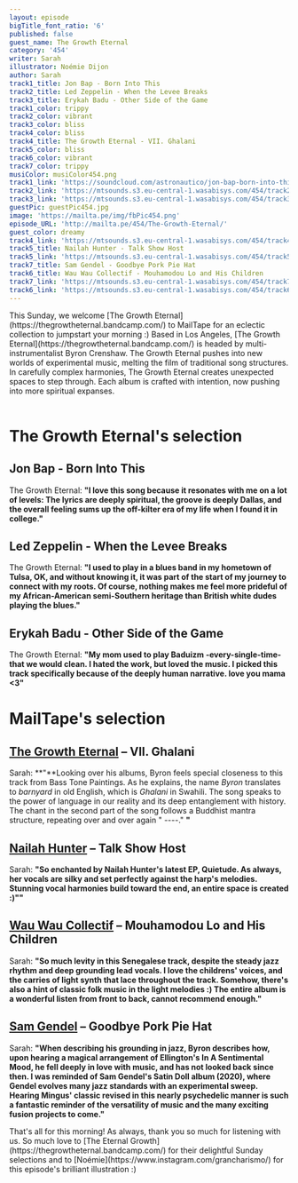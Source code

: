 ```yaml
---
layout: episode
bigTitle_font_ratio: '6'
published: false
guest_name: The Growth Eternal
category: '454'
writer: Sarah
illustrator: Noémie Dijon
author: Sarah
track1_title: Jon Bap - Born Into This
track2_title: Led Zeppelin - When the Levee Breaks
track3_title: Erykah Badu - Other Side of the Game
track1_color: trippy
track2_color: vibrant
track3_color: bliss
track4_color: bliss
track4_title: The Growth Eternal - VII. Ghalani
track5_color: bliss
track6_color: vibrant
track7_color: trippy
musiColor: musiColor454.png
track1_link: 'https://soundcloud.com/astronautico/jon-bap-born-into-this'
track2_link: 'https://mtsounds.s3.eu-central-1.wasabisys.com/454/track2.mp3'
track3_link: 'https://mtsounds.s3.eu-central-1.wasabisys.com/454/track3.mp3'
guestPic: guestPic454.jpg
image: 'https://mailta.pe/img/fbPic454.png'
episode_URL: 'http://mailta.pe/454/The-Growth-Eternal/'
guest_color: dreamy
track4_link: 'https://mtsounds.s3.eu-central-1.wasabisys.com/454/track4.mp3'
track5_title: Nailah Hunter - Talk Show Host
track5_link: 'https://mtsounds.s3.eu-central-1.wasabisys.com/454/track5.mp3'
track7_title: Sam Gendel - Goodbye Pork Pie Hat
track6_title: Wau Wau Collectif - Mouhamodou Lo and His Children
track7_link: 'https://mtsounds.s3.eu-central-1.wasabisys.com/454/track7.mp3'
track6_link: 'https://mtsounds.s3.eu-central-1.wasabisys.com/454/track6.mp3'
---
```

<p id="introduction">This Sunday, we welcome [The Growth Eternal](https://thegrowtheternal.bandcamp.com/) to MailTape for an eclectic collection to jumpstart your morning :) Based in Los Angeles, [The Growth Eternal](https://thegrowtheternal.bandcamp.com/) is headed by multi-instrumentalist Byron Crenshaw. 
  The Growth Eternal pushes into new worlds of experimental music, melting the film of traditional song structures. In carefully complex harmonies, The Growth Eternal creates unexpected spaces to step through. Each album is crafted with intention, now pushing into more spiritual expanses. 
<br><br>
</p>

# The Growth Eternal's selection

## Jon Bap - Born Into This
The Growth Eternal: **"**I love this song because it resonates with me on a lot of levels: The lyrics are deeply spiritual, the groove is deeply Dallas, and the overall feeling sums up the off-kilter era of my life when I found it in college.**"**

## Led Zeppelin - When the Levee Breaks
The Growth Eternal: **"**I used to play in a blues band in my hometown of Tulsa, OK, and without knowing it, it was part of the start of my journey to connect with my roots. Of course, nothing makes me feel more prideful of my African-American semi-Southern heritage than British white dudes playing the blues.**"**

## Erykah Badu - Other Side of the Game
The Growth Eternal: **"**My mom used to play Baduizm -every-single-time- that we would clean. I hated the work, but loved the music. I picked this track specifically because of the deeply human narrative. love you mama <3**"**

# MailTape's selection

## [The Growth Eternal](https://thegrowtheternal.bandcamp.com/)  – VII. Ghalani
Sarah: **"**Looking over his albums, Byron feels special closeness to this track from Bass Tone Paintings. As he explains, the name _Byron_ translates to _barnyard_ in old English, which is _Ghalani_ in Swahili. The song speaks to the power of language in our reality and its deep entanglement with history. The chant in the second part of the song follows a Buddhist mantra structure, repeating over and over again " ----." **"**

## [Nailah Hunter](https://nailahhunter.bandcamp.com/) – Talk Show Host
Sarah: **"**So enchanted by Nailah Hunter's latest EP, Quietude. As always, her vocals are silky and set perfectly against the harp's melodies. Stunning vocal harmonies build toward the end, an entire space is created :)"**"**

## [Wau Wau Collectif](https://wauwaucollectif.bandcamp.com/album/yaral-sa-doom) – Mouhamodou Lo and His Children
Sarah: **"**So much levity in this Senegalese track, despite the steady jazz rhythm and deep grounding lead vocals. I love the childrens' voices, and the carries of light synth that lace throughout the track. Somehow, there's also a hint of classic folk music in the light melodies :) The entire album is a wonderful listen from front to back, cannot recommend enough.**"**

## [Sam Gendel](https://samgendel.bandcamp.com/album/satin-doll) – Goodbye Pork Pie Hat
Sarah: **"**When describing his grounding in jazz, Byron describes how, upon hearing a magical arrangement of Ellington's In A Sentimental Mood, he fell deeply in love with music, and has not looked back since then. I was reminded of Sam Gendel's Satin Doll album (2020), where Gendel evolves many jazz standards with an experimental sweep. Hearing Mingus' classic revised in this nearly psychedelic manner is such a fantastic reminder of the versatility of music and the many exciting fusion projects to come.**"**

<p id="outroduction">That's all for this morning! As always, thank you so much for listening with us. So much love to [The Eternal Growth](https://thegrowtheternal.bandcamp.com/) for their delightful Sunday selections and to [Noémie](https://www.instagram.com/grancharismo/) for this episode's brilliant illustration :)</p>
